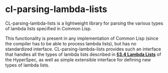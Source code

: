 # cl-parsing-lambda-lists

CL-parsing-lambda-lists is a lightweight library for parsing the various
types of lambda lists specified in Common Lisp.

This functionality is present in any implementation of Common Lisp
(since the compiler has to be able to process lambda lists), but has no
standardized interface.  CL-parsing-lambda-lists provides such an interface
that handles all the types of lambda lists described in
[**&sect;3.4 Lambda Lists**](http://www.lispworks.com/documentation/HyperSpec/Body/03_d.htm)
of the HyperSpec, as well as simple extensible interface for defining new types 
of lambda lists.
